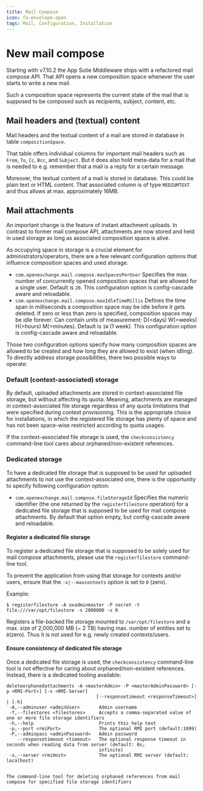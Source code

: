 ```yaml
---
title: Mail Compose
icon: fa-envelope-open
tags: Mail, Configuration, Installation
---
```


# New mail compose
Starting with v7.10.2 the App Sutie Middleware ships with a refactored mail compose API. That API opens a new composition space whenever the user starts to write a new mail.

Such a composition space represents the current state of the mail that is supposed to be composed such as recipients, subject, content, etc.

## Mail headers and (textual) content

Mail headers and the textual content of a mail are stored in database in table `compositionSpace`.

That table offers individual columns for important mail headers such as `From`, `To`, `Cc`, `Bcc`, and `Subject`. But it does also hold meta-data for a mail that is needed to e.g. remember that a mail is a reply for a certain message.

Moreover, the textual content of a mail is stored in database. This could be plain text or HTML content. That associated column is of type `MEDIUMTEXT` and thus allows at max. approximately 16MB.

## Mail attachments

An important change is the feature of instant attachment uploads. In contrast to former mail compose API, attachments are now stored and held in used storage as long as associated composition space is alive.

As occupying space in storage is a crucial element for administrators/operators, there are a few relevant configuration options that influence composition spaces and used storage.

* ``com.openexchange.mail.compose.maxSpacesPerUser`` Specifies the max. number of concurrently opened composition spaces that are allowed for a single user. Default is ``20``. This configuration option is config-cascade aware and reloadable.
* ``com.openexchange.mail.compose.maxIdleTimeMillis`` Defines the time span in milliseconds a composition space may be idle before it gets deleted. If zero or less than zero is specified, composition spaces may be idle forever. Can contain units of measurement: D(=days) W(=weeks) H(=hours) M(=minutes). Default is ``1W`` (1 week). This configuration option is config-cascade aware and reloadable.

Those two configuration options specify how many composition spaces are allowed to be created and how long they are allowed to exist (when idling). To directly address storage possibilities, there two possible ways to operate:

### Default (context-associated) storage
By default, uploaded attachments are stored in context-associated file storage, but without affecting its quota. Meaning, attachments are managed in context-associated file storage regardless of any quota limitations that were specified during context provisioning. This is the appropriate choice for installations, in which the registered file storage has plenty of space and has not been space-wise restricted according to quota usages.

If the context-associated file storage is used, the ``checkconsistency`` command-line tool cares about orphaned/non-existent references.

### Dedicated storage
To have a dedicated file storage that is supposed to be used for uploaded attachments to not use the context-associated one, there is the opportunity to specify following configuration option:

* ``com.openexchange.mail.compose.fileStorageId`` Specifies the numeric identifier (the one returned by the ``registerfilestore`` operation) for a dedicated file storage that is supposed to be used for mail compose attachments. By default that option empty, but config-cascade aware and reloadable.

#### Register a dedicated file storage

To register a dedicated file storage that is supposed to be solely used for mail compose attachments, please use the `registerfilestore` command-line tool.

To prevent the application from using that storage for contexts and/or users, ensure that the `-x|--maxcontexts` option is set to `0` (zero).

Example:

```
$ registerfilestore -A oxadminmaster -P secret -t file:///var/opt/filestore -s 2000000 -x 0
```

Registers a file-backed file storage mounted to `/var/opt/filestore` and a max. size of 2,000,000 MB (~ 2 TB) having max. number of entities set to `0`(zero). Thus it is not used for e.g. newly created contexts/users.

#### Ensure consistency of dedicated file storage

Once a dedicated file storage is used, the ``checkconsistency`` command-line tool is not effective for caring about orphaned/non-existent references. Instead, there is a dedicated tooling available:

```
deleteorphanedattachments -A <masterAdmin> -P <masterAdminPassword> [-p <RMI-Port>] [-s <RMI-Server]
                                 [--responsetimeout <responseTimeout>] | [-h]
 -A,--adminuser <adminUser>       Admin username
 -f,--filestores <filestores>     Accepts a comma-separated value of one or more file storage identifiers
 -h,--help                        Prints this help text
 -p,--port <rmiPort>              The optional RMI port (default:1099)
 -P,--adminpass <adminPassword>   Admin password
    --responsetimeout <timeout>   The optional response timeout in seconds when reading data from server (default: 0s;
                                  infinite)
 -s,--server <rmiHost>            The optional RMI server (default: localhost)


The command-line tool for deleting orphaned references from mail compose for specified file storage identifiers
```


